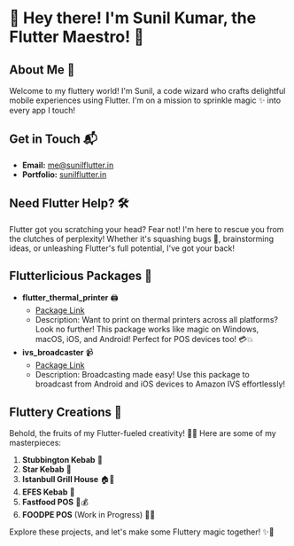 # 👋 Hey there! I'm Sunil Kumar, the Flutter Maestro! 🚀

## About Me 🎨
Welcome to my fluttery world! I'm Sunil, a code wizard who crafts delightful mobile experiences using Flutter. I'm on a mission to sprinkle magic ✨ into every app I touch!

## Get in Touch 📬
- **Email:** [me@sunilflutter.in](mailto:me@sunilflutter.in)
- **Portfolio:** [sunilflutter.in](https://sunilflutter.in)

## Need Flutter Help? 🛠️
Flutter got you scratching your head? Fear not! I'm here to rescue you from the clutches of perplexity! Whether it's squashing bugs 🐛, brainstorming ideas, or unleashing Flutter's full potential, I've got your back!

## Flutterlicious Packages 💼
- **flutter_thermal_printer** 🖨️
  - [Package Link](https://pub.dev/packages/flutter_thermal_printer)
  - Description: Want to print on thermal printers across all platforms? Look no further! This package works like magic on Windows, macOS, iOS, and Android! Perfect for POS devices too! 💳💥
- **ivs_broadcaster** 📹
  - [Package Link](https://pub.dev/packages/ivs_broadcaster)
  - Description: Broadcasting made easy! Use this package to broadcast from Android and iOS devices to Amazon IVS effortlessly!

## Fluttery Creations 🎉
Behold, the fruits of my Flutter-fueled creativity! 🍓🍇 Here are some of my masterpieces:
1. **Stubbington Kebab** 🥙
2. **Star Kebab** 🌟
3. **Istanbull Grill House** 🏠🍔
4. **EFES Kebab** 🥙
5. **Fastfood POS** 🍟💰
6. **FOODPE POS** (Work in Progress) 🍕💼

Explore these projects, and let's make some Fluttery magic together! ✨🔮
